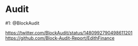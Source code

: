 # Audit

#1:
@BlockAudit

https://twitter.com/BlockAudit/status/1480992790498611201
https://github.com/Block-Audit-Report/EdithFinance

